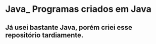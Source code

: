 # Java_ Programas criados em Java

## Já usei bastante Java, porém criei esse repositório tardiamente.
